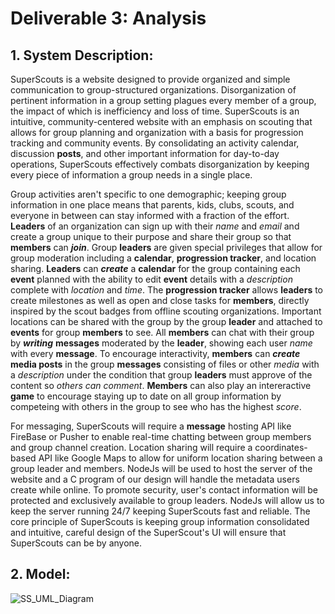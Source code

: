 # Deliverable 3: Analysis

## 1. System Description:
SuperScouts is a website designed to provide organized and simple communication to group-structured organizations. Disorganization of pertinent information in a group setting plagues every member of a group, the impact of which is inefficiency and loss of time. SuperScouts is an intuitive, community-centered website with an emphasis on scouting that allows for group planning and organization with a basis for progression tracking and community events. By consolidating an activity calendar, discussion **posts**, and other important information for day-to-day operations, SuperScouts effectively combats disorganization by keeping every piece of information a group needs in a single place.

Group activities aren't specific to one demographic; keeping group information in one place means that parents, kids, clubs, scouts, and everyone in between can stay informed with a fraction of the effort. **Leaders** of an organization can sign up with their *name* and *email* and create a group unique to their purpose and share their group so that **members** can ***join***. Group **leaders** are given special privileges that allow for group moderation including a **calendar**, **progression tracker**, and location sharing. **Leaders** can ***create*** a **calendar** for the group containing each **event** planned with the ability to edit **event** details with a *description* complete with *location* and *time*. The **progression tracker** allows **leaders** to create milestones as well as open and close tasks for **members**, directly inspired by the scout badges from offline scouting organizations. Important locations can be shared with the group by the group **leader** and attached to **events** for group **members** to see. All **members** can chat with their group by ***writing*** **messages** moderated by the **leader**, showing each user *name* with every **message**. To encourage interactivity, **members** can ***create*** **media posts** in the group **messages** consisting of files or other *media* with a *description* under the condition that group **leaders** must approve of the content so *others can comment*. **Members** can also play an intereractive **game** to encourage staying up to date on all group information by competeing with others in the group to see who has the highest *score*.

For messaging, SuperScouts will require a **message** hosting API like FireBase or Pusher to enable real-time chatting between group members and group channel creation. Location sharing will require a coordinates-based API like Google Maps to allow for uniform location sharing between a group leader and members. NodeJs will be used to host the server of the website and a C program of our design will handle the metadata users create while online. To promote security, user's contact information will be protected and exclusively available to group leaders. NodeJs will allow us to keep the server running 24/7 keeping SuperScouts fast and reliable. The core principle of SuperScouts is keeping group information consolidated and intuitive, careful design of the SuperScout's UI will ensure that SuperScouts can be by anyone.

## 2. Model:

![SS_UML_Diagram](https://github.com/sljur/Super_Scouts/assets/116771608/38b49542-1cf3-4ef9-8ce7-7df92ded5930)



